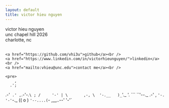 ```yaml
---
layout: default
title: victor hieu nguyen
---
```


<div class="content-clock-wrapper">
  <div class="main-text">
    victor hieu nguyen<br />
    unc chapel hill 2026<br />
    charlotte, nc<br /><br />

    <a href="https://github.com/vhi3u">github</a><br />
    <a href="https://www.linkedin.com/in/victorhieunguyen/">linkedin</a><br />
    <a href="mailto:vhieu@unc.edu">contact me</a><br />

    <pre>
        ,
      .';
  .-'` .'
,`.-'-.`\
; /     '-'
| \       ,-,
\  '-.__   )_`'._
'.     ```      ``'--._
.-' ,                   `'-.
'-'`-._           ((   o    )
        `'--....(`- ,__..--'
                '-'`
    </pre>
  </div>

  <!-- NEW wrapper for right-hand block
  <div class="clock-music-wrapper">
    <div id="clock" class="time-block">
      <div><strong>current time</strong></div>
      <div>charlotte: <span id="est-time"></span></div>
      <div>houston: <span id="cst-time"></span></div>
      <div>los angeles: <span id="pst-time"></span></div>
    </div>

  </div> -->
</div>
